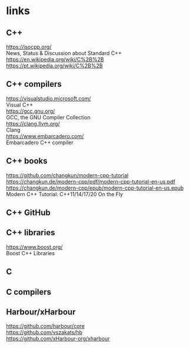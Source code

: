 # links

## C++

https://isocpp.org/  
News, Status & Discussion about Standard C++  
https://en.wikipedia.org/wiki/C%2B%2B  
https://pt.wikipedia.org/wiki/C%2B%2B  

## C++ compilers

https://visualstudio.microsoft.com/  
Visual C++  
https://gcc.gnu.org/  
GCC, the GNU Compiler Collection  
https://clang.llvm.org/  
Clang  
https://www.embarcadero.com/  
Embarcadero C++ compiler

## C++ books

https://github.com/changkun/modern-cpp-tutorial  
https://changkun.de/modern-cpp/pdf/modern-cpp-tutorial-en-us.pdf  
https://changkun.de/modern-cpp/epub/modern-cpp-tutorial-en-us.epub  
Modern C++ Tutorial: C++11/14/17/20 On the Fly  

## C++ GitHub

## C++ libraries

https://www.boost.org/  
Boost C++ Libraries  

## C

## C compilers

## Harbour/xHarbour

https://github.com/harbour/core  
https://github.com/vszakats/hb  
https://github.com/xHarbour-org/xharbour  
